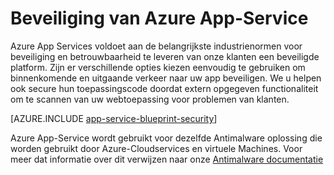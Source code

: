 <properties
    pageTitle="Beveiliging van Azure App-Service"
    description="Informatie over het beveiligen van Web, Mobile, API en logica-apps in Azure App-Service."
    services="app-service"
    documentationCenter=""
    authors="naziml"
    manager="yochayk"
    editor="wpickett"/>

<tags
    ms.service="app-service"
    ms.workload="web"
    ms.tgt_pltfrm="na"
    ms.devlang="na"
    ms.topic="article"
    ms.date="08/16/2015"
    ms.author="naziml"/>

# <a name="azure-app-service-security"></a>Beveiliging van Azure App-Service

Azure App Services voldoet aan de belangrijkste industrienormen voor beveiliging en betrouwbaarheid te leveren van onze klanten een beveiligde platform. Zijn er verschillende opties kiezen eenvoudig te gebruiken om binnenkomende en uitgaande verkeer naar uw app beveiligen. We u helpen ook secure hun toepassingscode doordat extern opgegeven functionaliteit om te scannen van uw webtoepassing voor problemen van klanten.

[AZURE.INCLUDE [app-service-blueprint-security](../../includes/app-service-blueprint-security.md)]

Azure App-Service wordt gebruikt voor dezelfde Antimalware oplossing die worden gebruikt door Azure-Cloudservices en virtuele Machines. Voor meer dat informatie over dit verwijzen naar onze [Antimalware documentatie](../security/azure-security-antimalware.md) 
